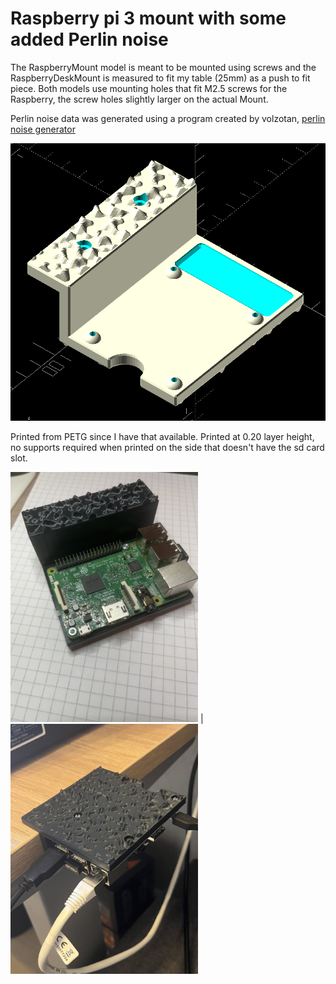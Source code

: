 # Raspberry pi 3 mount with some added Perlin noise 

The RaspberryMount model is meant to be mounted using screws and the RaspberryDeskMount is measured to fit my table (25mm) as a push to fit piece. Both models use mounting holes that fit M2.5 screws for the Raspberry, the screw holes slightly larger on the actual Mount. 

Perlin noise data was generated using a program created by volzotan, [perlin noise generator](https://github.com/volzotan/tlpic/tree/master/generate)

<img src="https://github.com/Terminuszibda/OpenSCAD-projects/blob/main/RaspberryPieMount/images/opemscad.png" alt="Screw mount" width="600"/>

Printed from PETG since I have that available. Printed at 0.20 layer height, no supports required when printed on the side that doesn't have the sd card slot.

<img src="https://github.com/Terminuszibda/OpenSCAD-projects/blob/main/RaspberryPieMount/images/IMG_3051.JPG" alt="Screw mount" width="300"/>        | <img src="https://github.com/Terminuszibda/OpenSCAD-projects/blob/main/RaspberryPieMount/images/IMG_3057.JPG" alt="Screw mount" width="300"/>
